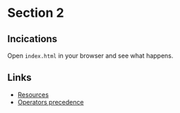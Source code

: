 # Section 2

## Incications

Open `index.html` in your browser and see what happens.

## Links

* [Resources][1]
* [Operators precedence][2]


[1]: http://codingheroes.io/resources/
[2]: https://developer.mozilla.org/en-US/docs/Web/JavaScript/Reference/Operators/Operator_Precedence